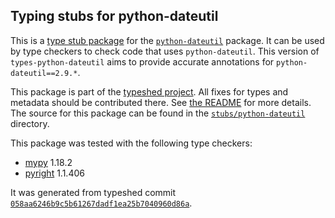 ## Typing stubs for python-dateutil

This is a [type stub package](https://typing.python.org/en/latest/tutorials/external_libraries.html)
for the [`python-dateutil`](https://github.com/dateutil/dateutil) package. It can be used by type checkers
to check code that uses `python-dateutil`. This version of
`types-python-dateutil` aims to provide accurate annotations for
`python-dateutil==2.9.*`.

This package is part of the [typeshed project](https://github.com/python/typeshed).
All fixes for types and metadata should be contributed there.
See [the README](https://github.com/python/typeshed/blob/main/README.md)
for more details. The source for this package can be found in the
[`stubs/python-dateutil`](https://github.com/python/typeshed/tree/main/stubs/python-dateutil)
directory.

This package was tested with the following type checkers:
* [mypy](https://github.com/python/mypy/) 1.18.2
* [pyright](https://github.com/microsoft/pyright) 1.1.406

It was generated from typeshed commit
[`058aa6246b9c5b61267dadf1ea25b7040960d86a`](https://github.com/python/typeshed/commit/058aa6246b9c5b61267dadf1ea25b7040960d86a).